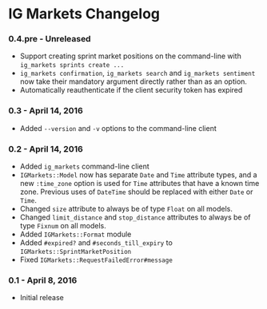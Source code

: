 # IG Markets Changelog

### 0.4.pre - Unreleased

- Support creating sprint market positions on the command-line with `ig_markets sprints create ...`
- `ig_markets confirmation`, `ig_markets search` and `ig_markets sentiment` now take their mandatory argument directly
  rather than as an option.
- Automatically reauthenticate if the client security token has expired

### 0.3 - April 14, 2016

- Added `--version` and `-v` options to the command-line client

### 0.2 - April 14, 2016

- Added `ig_markets` command-line client
- `IGMarkets::Model` now has separate `Date` and `Time` attribute types, and a new `:time_zone` option is used for
  `Time` attributes that have a known time zone. Previous uses of `DateTime` should be replaced with either `Date` or
  `Time`.
- Changed `size` attribute to always be of type `Float` on all models.
- Changed `limit_distance` and `stop_distance` attributes to always be of type `Fixnum` on all models.
- Added `IGMarkets::Format` module
- Added `#expired?` and `#seconds_till_expiry` to `IGMarkets::SprintMarketPosition`
- Fixed `IGMarkets::RequestFailedError#message`

### 0.1 - April 8, 2016

- Initial release
